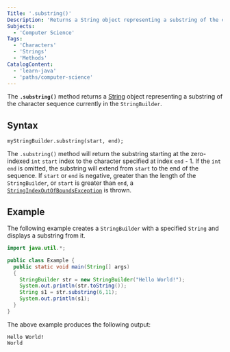 ```yaml
---
Title: '.substring()'
Description: 'Returns a String object representing a substring of the character sequence currently in the StringBuilder.'
Subjects:
  - 'Computer Science'
Tags:
  - 'Characters'
  - 'Strings'
  - 'Methods'
CatalogContent:
  - 'learn-java'
  - 'paths/computer-science'
---
```


The **`.substring()`** method returns a [String](https://www.codecademy.com/resources/docs/java/strings) object representing a substring of the character sequence currently in the `StringBuilder`.

## Syntax

```pseudo
myStringBuilder.substring(start, end);
```

The `.substring()` method will return the substring starting at the zero-indexed `int` `start` index to the character specified at index `end` - 1. If the `int` `end` is omitted, the substring will extend from `start` to the end of the sequence. If `start` or `end` is negative, greater than the length of the `StringBuilder`, or `start` is greater than `end`, a [`StringIndexOutOfBoundsException`](https://www.codecademy.com/resources/docs/java/errors/stringindexoutofboundsexception) is thrown.

## Example

The following example creates a `StringBuilder` with a specified `String` and displays a substring from it.

```java
import java.util.*;

public class Example {
  public static void main(String[] args)
  {
    StringBuilder str = new StringBuilder("Hello World!");
    System.out.println(str.toString());
    String s1 = str.substring(6,11);
    System.out.println(s1);
  }
}
```

The above example produces the following output:

```shell
Hello World!
World
```
